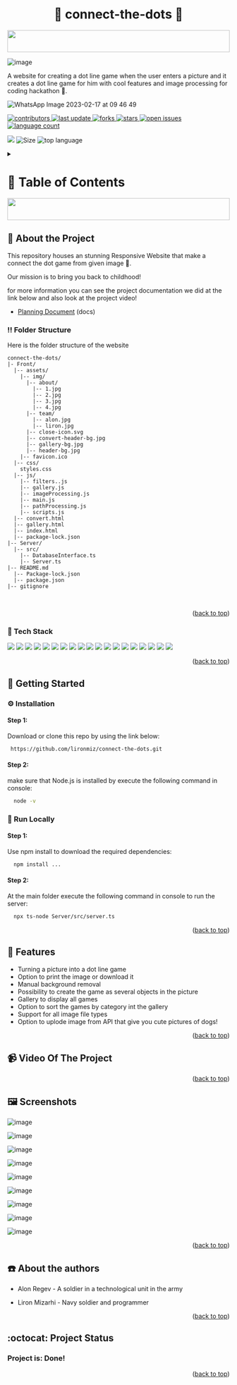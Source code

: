 <a name="readme-top"></a>
<h1 align="center"> 👾 connect-the-dots 👾 </h1>

<img src="https://i.imgur.com/dBaSKWF.gif" height="50" width="100%">

![image](https://user-images.githubusercontent.com/91504420/218862204-9a373a89-c2ce-45d9-aff1-41d1fdc9927d.png)

<p>
A website for creating a dot line game when the user enters a picture and it creates a dot line game for him with cool features and image processing for coding hackathon 🥳.
</p>

![WhatsApp Image 2023-02-17 at 09 46 49](https://user-images.githubusercontent.com/91504420/219595059-d77a83b3-c2d5-4995-9120-35af14301989.jpg)


<!-- Badges -->
<p>
  <a href="https://github.com/lironmiz/connect-the-dots/graphs/contributors">
    <img src="https://img.shields.io/github/contributors/lironmiz/connect-the-dots" alt="contributors" />
  </a>
  <a href="">
    <img src="https://img.shields.io/github/last-commit/lironmiz/connect-the-dots" alt="last update" />
  </a>
  <a href="https://github.com/lironmiz/connect-the-dots/network/members">
    <img src="https://img.shields.io/github/forks/lironmiz/connect-the-dots" alt="forks" />
  </a>
  <a href="https://github.com/lironmiz/connect-the-dots/stargazers">
    <img src="https://img.shields.io/github/stars/ladunjexa/connect-the-dots" alt="stars" />
  </a>
  <a href="https://github.com/lironmiz/connect-the-dots/issues/">
    <img src="https://img.shields.io/github/issues/lironmiz/connect-the-dots" alt="open issues" />
  </a>
  <a href="https://github.com/lironmiz/connect-the-dots/language count/">
    <img src="https://img.shields.io/github/languages/count/lironmiz/connect-the-dots" alt="language count" />
  </a>
</p>

 ![](https://img.shields.io/tokei/lines/github/lironmiz/connect-the-dots?color=blue&label=Lines%20of%20Code)
![Size](https://img.shields.io/github/repo-size/lironmiz/connect-the-dots?color=red&label=Repo%20Size%20)
 <img src="https://img.shields.io/github/languages/top/lironmiz/connect-the-dots" alt="top language" />

<!-- Table of Contents -->
<details>

<summary>

# :notebook_with_decorative_cover: Table of Contents

</summary>

- [About the Project](#star2-about-the-project)
  * [Folder Structure](#bangbang-folder-structure)
  * [Tech Stack](#robot-tech-stack)
- [Getting Started](#toolbox-getting-started)
  * [Installation](#gear-installation)
  * [Run Locally](#running-run-locally)
- [Video Of The Project](#video_camera-video-of-the-project)
- [Features](#muscle-features)
- [ScreenShots](#framed_picture-screenshots)
- [About the authors](#telephone-about-the-authors)
- [Project Status](#octocat-project-status)

</details>  

<img src="https://i.imgur.com/dBaSKWF.gif" height="50" width="100%">

<!-- About the Project -->
## :star2: About the Project

This repository houses an stunning Responsive Website that make a connect the dot game from given image 🤯.

Our mission is to bring you back to childhood!

for more information you can see the project documentation we did at the link below and also look at the project video!

- [Planning Document](https://docs.google.com/document/d/1xzy8paq7EBBskn_GaemU54gSpc9PtrlC6QMFPCwp6P8/edit?usp=sharing) (docs)

<!-- Folder Structure -->
### :bangbang: Folder Structure

Here is the folder structure of the website 
```
connect-the-dots/
|- Front/
  |-- assets/
    |-- img/
      |-- about/
        |-- 1.jpg
        |-- 2.jpg
        |-- 3.jpg
        |-- 4.jpg
      |-- team/
        |-- alon.jpg
        |-- liron.jpg
      |-- close-icon.svg
      |-- convert-header-bg.jpg
      |-- gallery-bg.jpg
      |-- header-bg.jpg
    |-- favicon.ico
  |-- css/
    styles.css
  |-- js/
    |-- filters..js
    |-- gallery.js
    |-- imageProcessing.js
    |-- main.js
    |-- pathProcessing.js
    |-- scripts.js
  |-- convert.html
  |-- gallery.html
  |-- index.html
  |-- package-lock.json
|-- Server/
  |-- src/
    |-- DatabaseInterface.ts
    |-- Server.ts
|-- README.md
  |-- Package-lock.json
  |-- package.json
|-- gitignore  
```
<br />

<p align="right">(<a href="#readme-top">back to top</a>)</p>

<!-- TechStack -->
### :robot: Tech Stack
<p>
<img src="https://img.shields.io/badge/Figma-F24E1E?style=for-the-badge&logo=figma&logoColor=white">

<img src="https://img.shields.io/badge/GitHub%20Pages-222222?style=for-the-badge&logo=GitHub%20Pages&logoColor=white">

<img src="https://img.shields.io/badge/HTML5-E34F26?style=for-the-badge&logo=html5&logoColor=white">
  
<img src="https://img.shields.io/badge/JavaScript-323330?style=for-the-badge&logo=javascript&logoColor=F7DF1E">

<img src="https://img.shields.io/badge/CSS3-1572B6?style=for-the-badge&logo=css3&logoColor=white">

<img src="https://img.shields.io/badge/VSCode-0078D4?style=for-the-badge&logo=visual%20studio%20code&logoColor=white">

<img src="https://img.shields.io/badge/Notepad++-90E59A.svg?style=for-the-badge&logo=notepad%2B%2B&logoColor=black">

<img src="https://img.shields.io/badge/lenovo%20laptop-E2231A?style=for-the-badge&logo=lenovo&logoColor=white">

<img src="https://img.shields.io/badge/Google_chrome-4285F4?style=for-the-badge&logo=Google-chrome&logoColor=white">

<img src="https://img.shields.io/badge/Codepen-000000?style=for-the-badge&logo=codepen&logoColor=white">

<img src="https://img.shields.io/badge/Windows-0078D6?style=for-the-badge&logo=windows&logoColor=white">

<img src="https://img.shields.io/badge/sqlite-%2307405e.svg?style=for-the-badge&logo=sqlite&logoColor=white">

<img src="https://img.shields.io/badge/Canva-%2300C4CC.svg?style=for-the-badge&logo=Canva&logoColor=white">
 
<img src="https://img.shields.io/badge/-Stackoverflow-FE7A16?style=for-the-badge&logo=stack-overflow&logoColor=white">

<img src="https://img.shields.io/badge/bootstrap-%23563D7C.svg?style=for-the-badge&logo=bootstrap&logoColor=white">

<img src="https://img.shields.io/badge/NPM-%23CB3837.svg?style=for-the-badge&logo=npm&logoColor=white">

<img src="https://img.shields.io/badge/node.js-6DA55F?style=for-the-badge&logo=node.js&logoColor=white">

<img src="https://img.shields.io/badge/typescript-%23007ACC.svg?style=for-the-badge&logo=typescript&logoColor=white">

<img src="https://img.shields.io/badge/git-%23F05033.svg?style=for-the-badge&logo=git&logoColor=white">

</p>

<p align="right">(<a href="#readme-top">back to top</a>)</p>

<!-- Getting Started -->
## 	:toolbox: Getting Started

<!-- Installation -->
### :gear: Installation

#### Step 1:
Download or clone this repo by using the link below:

```bash
 https://github.com/lironmiz/connect-the-dots.git
```

#### Step 2:

 make sure that Node.js is installed by execute the following command in console:

```bash
  node -v
```

<!-- Run Locally -->
### :running: Run Locally

#### Step 1:

Use npm install to download the required dependencies:

```bash
  npm install ...
```

#### Step 2:

At the main folder execute the following command in console to run the server:

```bash
  npx ts-node Server/src/server.ts
```

<p align="right">(<a href="#readme-top">back to top</a>)</p>

<!--  -->
## :muscle: Features

  + Turning a picture into a dot line game
  + Option to print the image or download it
  + Manual background removal
  + Possibility to create the game as several objects in the picture
  + Gallery to display all games
  + Option to sort the games by category int the gallery
  + Support for all image file types
  + Option to uplode image from API that give you cute pictures of dogs!
  
<p align="right">(<a href="#readme-top">back to top</a>)</p>

<!-- Video of the project -->
## :video_camera: Video Of The Project
 

<p align="right">(<a href="#readme-top">back to top</a>)</p>

<!-- Screenshots -->
## :framed_picture: Screenshots

![image](https://user-images.githubusercontent.com/91504420/218858285-72dcc6db-a8e5-4e5c-8537-003f971fd74c.png)

![image](https://user-images.githubusercontent.com/91504420/218858407-c6292808-a80f-4029-962a-3499a9d8c7f2.png)

![image](https://user-images.githubusercontent.com/91504420/218858615-832390b3-25f3-401d-ad8a-177e1907cb62.png)

![image](https://user-images.githubusercontent.com/91504420/218858683-6df6c076-8309-4ee1-9623-6386aad75f68.png)

![image](https://user-images.githubusercontent.com/91504420/218859351-3da1d357-9250-4235-94fd-2b963529a1de.png)

![image](https://user-images.githubusercontent.com/91504420/218859601-f5f2740d-0d0a-4386-916e-808a592f9432.png)

![image](https://user-images.githubusercontent.com/91504420/218861278-8cbbd58a-5109-4303-a092-217b35c02160.png)

![image](https://user-images.githubusercontent.com/91504420/218863611-34e78855-8117-4759-9862-0533a7cfdfa9.png)

![image](https://user-images.githubusercontent.com/91504420/218864426-95a70085-e680-4031-917f-a03a28074d2a.png)

<p align="right">(<a href="#readme-top">back to top</a>)</p>

<!-- About the authors -->
## :telephone: About the authors

 - Alon Regev - A soldier in a technological unit in the army
 
 - Liron Mizarhi - Navy soldier and programmer

<p align="right">(<a href="#readme-top">back to top</a>)</p>

<!-- Project status -->
## :octocat: Project Status

### Project is: Done!

<p align="right">(<a href="#readme-top">back to top</a>)</p>
